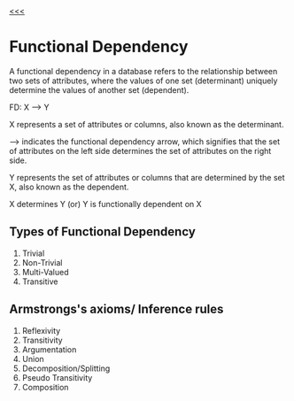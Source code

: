 [<<<](./index.md)

# Functional Dependency

A functional dependency in a database refers to the relationship between two sets of attributes, where the values of one set (determinant) uniquely determine the values of another set (dependent).  

FD: X --> Y  

X represents a set of attributes or columns, also known as the determinant.  

--> indicates the functional dependency arrow, which signifies that the set of attributes on the left side determines the set of attributes on the right side.  

Y represents the set of attributes or columns that are determined by the set X, also known as the dependent.

X determines Y (or) Y is functionally dependent on X

## Types of Functional Dependency
1. Trivial
2. Non-Trivial
3. Multi-Valued
4. Transitive

## Armstrongs's axioms/ Inference rules
1. Reflexivity
2. Transitivity
3. Argumentation
4. Union
5. Decomposition/Splitting
6. Pseudo Transitivity
7. Composition


